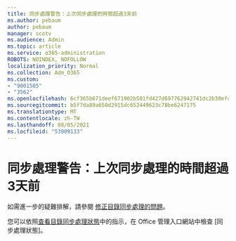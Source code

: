 ```yaml
---
title: 同步處理警告：上次同步處理的時間超過3天前
ms.author: pebaum
author: pebaum
manager: scotv
ms.audience: Admin
ms.topic: article
ms.service: o365-administration
ROBOTS: NOINDEX, NOFOLLOW
localization_priority: Normal
ms.collection: Adm_O365
ms.custom:
- "9001505"
- "3562"
ms.openlocfilehash: 6cf365b671deef671902b501fd427d697762942741dc2b30efc97b953c5e1878
ms.sourcegitcommit: b5f7da89a650d2915dc652449623c78be6247175
ms.translationtype: MT
ms.contentlocale: zh-TW
ms.lasthandoff: 08/05/2021
ms.locfileid: "53909133"
---
```

# <a name="sync-warning-last-synced-more-than-3-days-ago"></a>同步處理警告：上次同步處理的時間超過3天前

如需進一步的疑難排解，請參閱 [修正目錄同步處理的問題](https://docs.microsoft.com/office365/enterprise/fix-problems-with-directory-synchronization)。

您可以依照[查看目錄同步處理狀態](https://docs.microsoft.com/office365/enterprise/view-directory-synchronization-status)中的指示，在 Office 管理入口網站中檢查 [同步處理狀態]。

